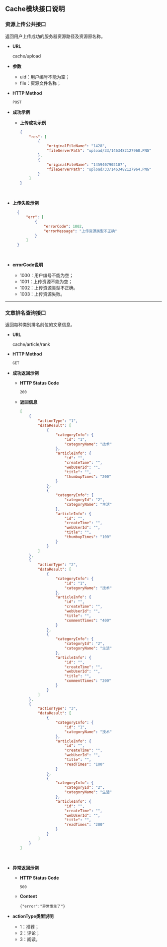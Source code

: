 ## Cache模块接口说明

### 资源上传公共接口

返回用户上传成功的服务器资源路径及资源原名称。

- **URL**

  cache/upload

- **参数**

    - uid：用户编号不能为空；
    - file：资源文件名称；

- **HTTP Method**

  `POST`

- **成功示例**


  - **上传成功示例**

    ```json
    {
        "res": [
            {
                "originalFileName": "1428",
                "fileServerPath": "upload/33/1463482127960.PNG"
            },
            {
                "originalFileName": "1459407902107",
                "fileServerPath": "upload/33/1463482127964.PNG"
            }
        ]
    }
    ```

  ​

- **上传失败示例**

  ```json
    {
        "err": [
            {
                "errorCode": 1002,
                "errorMessage": "上传资源类型不正确"
            }
        ]
    }

   ```
    ​

- **errorCode说明**

  - 1000：用户编号不能为空；
  - 1001：上传资源不能为空；
  - 1002：上传资源类型不正确。
  - 1003：上传资源失败。

---
### 文章排名查询接口

返回每种类别排名前位的文章信息。

- **URL**

  cache/article/rank

- **HTTP Method**

  `GET`

- **成功返回示例**

  - **HTTP Status Code**

    `200`

  - **返回信息**

    ```json
    [
        {
            "actionType": "1",
            "dataResult": [
                {
                    "categoryInfo": {
                        "id": "1",
                        "categoryName": "技术"
                    },
                    "articleInfo": {
                        "id": "",
                        "createTime": "",
                        "webUserId": "",
                        "title": "",
                        "thumbupTimes": "200"
                    }
                },
                {
                    "categoryInfo": {
                        "categoryId": "2",
                        "categoryName": "生活"
                    },
                    "articleInfo": {
                        "id": "",
                        "createTime": "",
                        "webUserId": "",
                        "title": "",
                        "thumbupTimes": "100"
                    }
                }
            ]
        },
        {
            "actionType": "2",
            "dataResult": [
                {
                    "categoryInfo": {
                        "id": "1",
                        "categoryName": "技术"
                    },
                    "articleInfo": {
                        "id": "",
                        "createTime": "",
                        "webUserId": "",
                        "title": "",
                        "commentTimes": "400"
                    }
                },
                {
                    "categoryInfo": {
                        "categoryId": "2",
                        "categoryName": "生活"
                    },
                    "articleInfo": {
                        "id": "",
                        "createTime": "",
                        "webUserId": "",
                        "title": "",
                        "commentTimes": "200"
                    }
                }
            ]
        },
        {
            "actionType": "3",
            "dataResult": [
                {
                    "categoryInfo": {
                        "id": "1",
                        "categoryName": "技术"
                    },
                    "articleInfo": {
                        "id": "",
                        "createTime": "",
                        "webUserId": "",
                        "title": "",
                        "readTimes": "100"
                    }
                },
                {
                    "categoryInfo": {
                        "categoryId": "2",
                        "categoryName": "生活"
                    },
                    "articleInfo": {
                        "id": "",
                        "createTime": "",
                        "webUserId": "",
                        "title": "",
                        "readTimes": "200"
                    }
                }
            ]
        }
    ]
    ```

  ​

- **异常返回示例**

  - **HTTP Status Code**

    `500`

  - **Content**

    `{"error":"异常发生了"}`

- **actionType类型说明**
  - 1：推荐；
  - 2：评论；
  - 3：阅读。